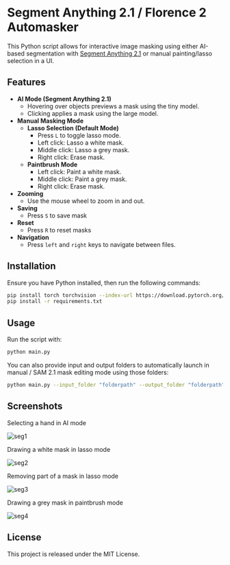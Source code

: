 # Segment Anything 2.1 / Florence 2 Automasker

This Python script allows for interactive image masking using either AI-based segmentation with [Segment Anything 2.1](https://github.com/facebookresearch/segment-anything) or manual painting/lasso selection in a UI.

## Features

- **AI Mode (Segment Anything 2.1)**
  - Hovering over objects previews a mask using the tiny model.
  - Clicking applies a mask using the large model.
- **Manual Masking Mode**
  - **Lasso Selection (Default Mode)**
    - Press `L` to toggle lasso mode.
    - Left click: Lasso a white mask.
    - Middle click: Lasso a grey mask.
    - Right click: Erase mask.
  - **Paintbrush Mode**
    - Left click: Paint a white mask.
    - Middle click: Paint a grey mask.
    - Right click: Erase mask.
- **Zooming**
  - Use the mouse wheel to zoom in and out.
- **Saving**
  - Press `S` to save mask
- **Reset**
  - Press `R` to reset masks
- **Navigation**
  - Press `left` and `right` keys to navigate between files.

## Installation

Ensure you have Python installed, then run the following commands:

```sh
pip install torch torchvision --index-url https://download.pytorch.org/whl/cu126
pip install -r requirements.txt
```

## Usage

Run the script with:

```sh
python main.py
```
You can also provide input and output folders to automatically launch in manual / SAM 2.1 mask editing mode using those folders:
```sh
python main.py --input_folder "folderpath" --output_folder "folderpath"
```


## Screenshots
Selecting a hand in AI mode

![seg1](https://github.com/user-attachments/assets/38e606a9-6fe4-4fa7-bd25-834f47f48a18)

Drawing a white mask in lasso mode

![seg2](https://github.com/user-attachments/assets/c33d7536-530b-4e98-a844-94fecef11b22)

Removing part of a mask in lasso mode

![seg3](https://github.com/user-attachments/assets/f4acd5f6-2838-4a87-ba0a-5019c4e25f80)

Drawing a grey mask in paintbrush mode

![seg4](https://github.com/user-attachments/assets/1583447b-f373-4b9e-a0e3-71e057a1d190)


## License

This project is released under the MIT License.
